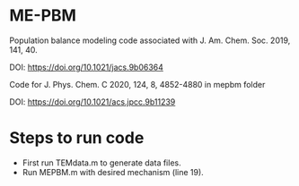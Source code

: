 # ME-PBM
Population balance modeling code associated with J. Am. Chem. Soc. 2019, 141, 40.

DOI: https://doi.org/10.1021/jacs.9b06364

Code for J. Phys. Chem. C 2020, 124, 8, 4852-4880 in mepbm folder

DOI: https://doi.org/10.1021/acs.jpcc.9b11239

# Steps to run code
- First run TEMdata.m to generate data files.
- Run MEPBM.m with desired mechanism (line 19).
